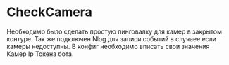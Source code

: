 # CheckCamera
Необходимо было сделать простую пинговалку для камер в закрытом контуре.
Так же подключен Nlog для записи событий в случаее если камеры недоступны.
В конфиг необходимо вписать свои значения Камер Ip Токена бота.
